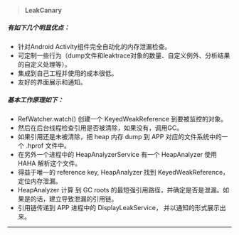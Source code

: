 > __LeakCanary__
##### 有如下几个明显优点：

+ 针对Android Activity组件完全自动化的内存泄漏检查。
+ 可定制一些行为（dump文件和leaktrace对象的数量、自定义例外、分析结果的自定义处理等）。
+ 集成到自己工程并使用的成本很低。
+ 友好的界面展示和通知。

##### 基本工作原理如下：
- RefWatcher.watch() 创建一个 KeyedWeakReference 到要被监控的对象。
- 然后在后台线程检查引用是否被清除，如果没有，调用GC。
- 如果引用还是未被清除，把 heap 内存 dump 到 APP 对应的文件系统中的一个 .hprof 文件中。
- 在另外一个进程中的 HeapAnalyzerService 有一个 HeapAnalyzer 使用HAHA 解析这个文件。
- 得益于唯一的 reference key, HeapAnalyzer 找到 KeyedWeakReference，定位内存泄漏。
- HeapAnalyzer 计算 到 GC roots 的最短强引用路径，并确定是否是泄漏。如果是的话，建立导致泄漏的引用链。
- 引用链传递到 APP 进程中的 DisplayLeakService， 并以通知的形式展示出来。
---